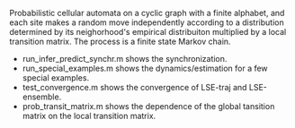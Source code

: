 Probabilistic cellular automata on a cyclic graph with a finite alphabet, and each site makes a random move independently according to a distribution determined by its neighorhood's empirical distribuiton multiplied by a local transition matrix. The process is a finite state Markov chain. 
- run_infer_predict_synchr.m shows the synchronization. 
- run_special_examples.m shows the dynamics/estimation for a few special examples.
- test_convergence.m shows the convergence of LSE-traj and LSE-ensemble.
- prob_transit_matrix.m shows the dependence of the global tansition matrix on the local transition matrix.  
